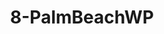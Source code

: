 ---
title: 8-PalmBeachWP
image: /uploads/gallery-8.jpg
image_alt-text: 'Traditional Palm Beach Residence with custom woodwork and joinery, metalwork and hardware'
work-type: traditional
---